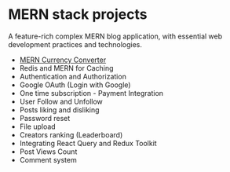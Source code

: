 # MERN stack projects

A feature-rich complex MERN blog application, with essential web development practices and technologies.

- [MERN Currency Converter](/currency-converter/)
- Redis and MERN for Caching
- Authentication and Authorization
- Google OAuth (Login with Google)
- One time subscription - Payment Integration
- User Follow and Unfollow
- Posts liking and disliking
- Password reset
- File upload
- Creators ranking (Leaderboard)
- Integrating React Query and Redux Toolkit
- Post Views Count
- Comment system

<!-- ## [Currency converter](/currency-converter/) -->